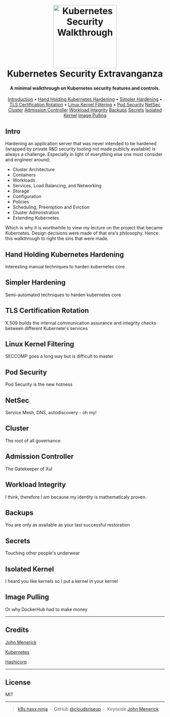 
<h1 align="center">
  <br>
  <a href="https://k8s.haxx.ninja"><img src="https://github.com/cloudsriseup/Kubernetes_Security_Basics_Walkthrough/raw/main/images/logo.jpg" alt="Kubernetes Security Walkthrough" width="200"></a>
  <br>
  Kubernetes Security Extravanganza
  <br>
</h1>

<h4 align="center">A minimal walkthrough on Kubernetes security features and controls.</h4>


<p align="center">
  <a href="#intro">Introduction</a> •
  <a href="#hand-holding-kubernetes-hardening">Hand Holding Kubernetes Hardening</a> •
  <a href="#simpler-hardening">Simpler Hardening</a> •
  <a href="#tls-certification-rotation">TLS Certification Rotation</a> •
  <a href="#linux-kernel-filtering">Linux Kernel Filtering</a> •
  <a href="#pod-security">Pod Security</a>
  <a href="#netsec">NetSec</a>
  <a href="#cluster">Cluster</a>
  <a href="#admission-controller">Admission Controller</a>
  <a href="#workload-integrity">Workload Integrity</a>
  <a href="#backups">Backups</a>
  <a href="#secrets">Secrets</a>
  <a href="#isolated-kernel">Isolated Kernel</a>
  <a href="#image-pulling">Image Pulling</a>

</p>


## Intro

Hardening an application server that was never intended to be hardened (wrapped by private R&D security tooling not made publicly available) is always a challenge.  Especially in light of everything else one must consider and engineer around;

* Cluster Architecture
* Containers
* Workloads
* Services, Load Balancing, and Networking
* Storage
* Configuration
* Policies
* Scheduling, Preemption and Eviction
* Cluster Administration
* Extending Kubernetes

Which is why it is worthwhile to view my lecture on the project that became Kubernetes.  Design decisions were made of that era's philosophy.  Hence this walkthrough to right the sins that were made.



## Hand Holding Kubernetes Hardening
Interesting manual techniques to harden kubernetes core

## Simpler Hardening
Semi-automated techniques to harden kubernetes core

## TLS Certification Rotation
X.509 builds the internal communication assurance and integrity checks between different Kubernete's services
## Linux Kernel Filtering
SECCOMP goes a long way but is difficult to master

## Pod Security
Pod Security is the new hotness

## NetSec
Service Mesh, DNS, autodiscovery - oh my!

## Cluster
The root of all governance

## Admission Controller
The Gatekeeper of Xul

## Workload Integrity
I think, therefore I am because my identity is mathematicaly proven. 

## Backups
You are only as available as your last successful restoration

## Secrets
Touching other people's underwear

## Isolated Kernel
I heard you like kernels so I put a kernel in your kernel

## Image Pulling
Or why DockerHub had to make money






----


## Credits

 [John Menerick](https://haxx.ninja)

 [Kubernetes](https://kubernetes.io)

 [Hashicorp](https://hashicorp.com)


---

## License

MIT

---

> [k8s.haxx.ninja](https://k8s.haxx.ninja) &nbsp;&middot;&nbsp;
> GitHub [@cloudsriseup](https://github.com/cloudsriseup) &nbsp;&middot;&nbsp;
> Keyoxide [John Menerick](https://keyoxide.org/34904984AC278D90AB17FCF599519FE194F7637A)
